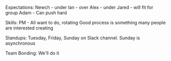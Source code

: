 Expectations:
Newch - under
Ian - over
Alex - under
Jared - will fit for group
Adam - Can push hard

Skills:
PM - All want to do, rotating
Good process is something many people are interested creating


Standups:
Tuesday, Friday, Sunday on Slack channel. Sunday is asynchronous


Team Bonding:
We'll do it
